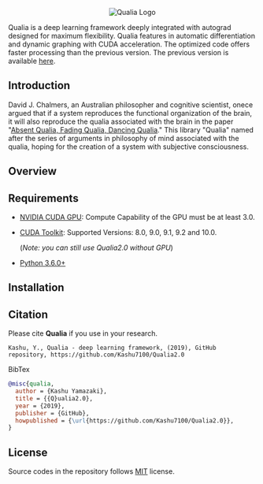 <p align="center">
  <img src="https://kashu.ml/wp-content/uploads/2018/08/qualia-1-700x379.png?raw=true" alt="Qualia Logo"/>
</p>

Qualia is a deep learning framework deeply integrated with autograd designed for maximum flexibility. Qualia features in automatic differentiation and dynamic graphing with CUDA acceleration. The optimized code offers faster processing than the previous version. The previous version is available [here](https://github.com/Kashu7100/Qualia).

## Introduction

David J. Chalmers, an Australian philosopher and cognitive scientist, onece argued that if a system reproduces the functional organization of the brain, it will also reproduce the qualia associated with the brain in the paper "[Absent Qualia, Fading Qualia, Dancing Qualia](http://consc.net/papers/qualia.html)." This library "Qualia" named after the series of arguments in philosophy of mind associated with the qualia, hoping for the creation of a system with subjective consciousness. 

## Overview

## Requirements

* [NVIDIA CUDA GPU](https://developer.nvidia.com/cuda-gpus): Compute Capability of the GPU must be at least 3.0.
* [CUDA Toolkit](https://developer.nvidia.com/cuda-zone): Supported Versions: 8.0, 9.0, 9.1, 9.2 and 10.0.

    (*Note: you can still use Qualia2.0 without GPU*)

* [Python 3.6.0+](https://www.python.org/)

## Installation

## Citation

Please cite **Qualia** if you use in your research.
```
Kashu, Y., Qualia - deep learning framework, (2019), GitHub repository, https://github.com/Kashu7100/Qualia2.0
```
BibTex
```bibtex
@misc{qualia,
  author = {Kashu Yamazaki},
  title = {{Q}ualia2.0},
  year = {2019},
  publisher = {GitHub},
  howpublished = {\url{https://github.com/Kashu7100/Qualia2.0}},
}
```

## License

Source codes in the repository follows [MIT](http://www.opensource.org/licenses/MIT) license.
